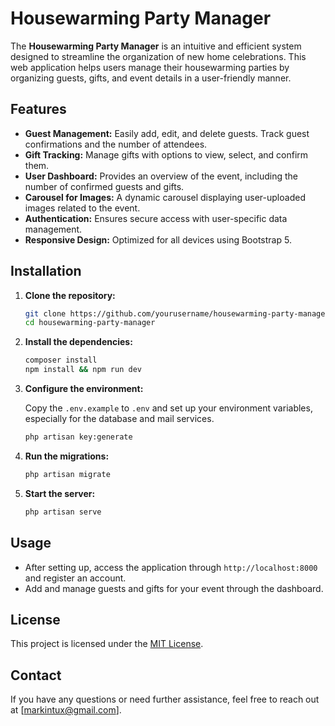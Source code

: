 # Housewarming Party Manager

The **Housewarming Party Manager** is an intuitive and efficient system designed to streamline the organization of new home celebrations. This web application helps users manage their housewarming parties by organizing guests, gifts, and event details in a user-friendly manner.

## Features

- **Guest Management:** Easily add, edit, and delete guests. Track guest confirmations and the number of attendees.
- **Gift Tracking:** Manage gifts with options to view, select, and confirm them.
- **User Dashboard:** Provides an overview of the event, including the number of confirmed guests and gifts.
- **Carousel for Images:** A dynamic carousel displaying user-uploaded images related to the event.
- **Authentication:** Ensures secure access with user-specific data management.
- **Responsive Design:** Optimized for all devices using Bootstrap 5.

## Installation

1. **Clone the repository:**

    ```bash
    git clone https://github.com/yourusername/housewarming-party-manager.git
    cd housewarming-party-manager
    ```

2. **Install the dependencies:**

    ```bash
    composer install
    npm install && npm run dev
    ```

3. **Configure the environment:**

    Copy the `.env.example` to `.env` and set up your environment variables, especially for the database and mail services.

    ```bash
    php artisan key:generate
    ```

4. **Run the migrations:**

    ```bash
    php artisan migrate
    ```

5. **Start the server:**

    ```bash
    php artisan serve
    ```

## Usage

- After setting up, access the application through `http://localhost:8000` and register an account.
- Add and manage guests and gifts for your event through the dashboard.

## License

This project is licensed under the [MIT License](https://opensource.org/licenses/MIT).

## Contact

If you have any questions or need further assistance, feel free to reach out at [markintux@gmail.com].